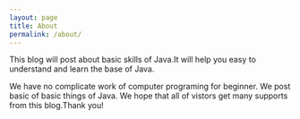 ```yaml
---
layout: page
title: About
permalink: /about/
---
```


This blog will post about basic skills of Java.It will help you easy to understand and learn the base of Java.

We have no complicate work of computer programing for beginner. We post basic of basic things of Java. We hope that all of vistors get many supports from this blog.Thank you!  

[jekyll-paper]: https://github.com/ghosind/Jekyll-Paper
[jekyll-paper-issues]: https://github.com/ghosind/Jekyll-Paper/issues